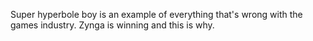 Super hyperbole boy is an example of everything that's wrong with the games industry. Zynga is winning and this is why.